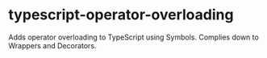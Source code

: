 # typescript-operator-overloading
Adds operator overloading to TypeScript using Symbols. Complies down to Wrappers and Decorators.
